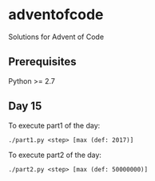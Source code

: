 # adventofcode
Solutions for Advent of Code

## Prerequisites

Python >= 2.7

## Day 15

To execute part1 of the day:

```
./part1.py <step> [max (def: 2017)]
```

To execute part2 of the day:

```
./part2.py <step> [max (def: 50000000)]
```
